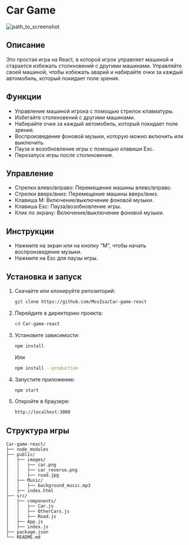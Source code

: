 # Car Game

![path_to_screenshot](https://github.com/MosZsa/Car-game-react/assets/162978908/5614b810-3026-45f9-af03-b670e8703706)

## Описание

Это простая игра на React, в которой игрок управляет машиной и старается избежать столкновений с другими машинами. 
Управляйте своей машиной, чтобы избежать аварий и набирайте очки за каждый автомобиль, который покидает поле зрения.

## Функции

- Управление машиной игрока с помощью стрелок клавиатуры.
- Избегайте столкновений с другими машинами.
- Набирайте очки за каждый автомобиль, который покидает поле зрения.
- Воспроизведение фоновой музыки, которую можно включить или выключить.
- Пауза и возобновление игры с помощью клавиши Esc.
- Перезапуск игры после столкновения.

## Управление

- Стрелки влево/вправо: Перемещение машины влево/вправо.
- Стрелки вверх/вниз: Перемещение машины вверх/вниз.
- Клавиша M: Включение/выключение фоновой музыки.
- Клавиша Esc: Пауза/возобновление игры.
- Клик по экрану: Включение/выключение фоновой музыки.

## Инструкции

- Нажмите на экран или на кнопку "M", чтобы начать воспроизведение музыки.
- Нажмите на Esc для паузы игры.

## Установка и запуск

1. Скачайте или клонируйте репозиторий:
    ```sh
    git clone https://github.com/MosZsa/Car-game-react
    ```

2. Перейдите в директорию проекта:
    ```sh
    cd Car-game-react
    ```

3. Установите зависимости:
    ```sh
    npm install
    ```
    Или
   ```sh
   npm install --production
   ```

5. Запустите приложение:
    ```sh
    npm start
    ```

6. Откройте в браузере:
    ```sh
    http://localhost:3000
    ```

## Структура игры

```plaintext
Car-game-react/
├── node_modules
├── public/
│   ├── images/
│   │   ├── car.png
│   │   ├── car_reverse.png
│   │   ├── road.jpg
│   ├── Music/
│   │   ├── background_music.mp3
│   ├── index.html
├── src/
│   ├── components/
│   │   ├── Car.js
│   │   ├── OtherCars.js
│   │   ├── Road.js
│   ├── App.js
│   ├── index.js
├── package.json
└── README.md
